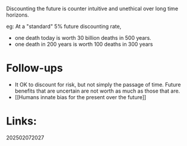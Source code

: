 Discounting the future is counter intuitive and unethical over long time horizons. 

eg: At a "standard" 5% future discounting rate,
- one death today is worth 30 billion deaths in 500 years.  
- one death in 200 years is worth 100 deaths in 300 years


# Follow-ups
- It OK to discount for risk, but not simply the passage of time. Future benefits that are uncertain are not worth as much as those that are.
- [[Humans innate bias for the present over the future]]


# Links: 



202502072027
